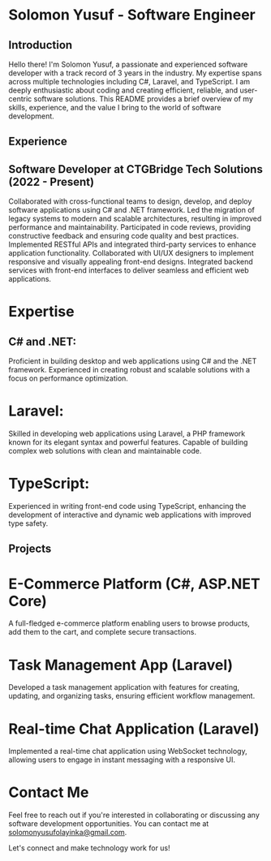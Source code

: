 # **Solomon Yusuf - Software Engineer**

## **Introduction**
Hello there! I'm Solomon Yusuf, a passionate and experienced software developer with a track record of 3 years in the industry. My expertise spans across multiple technologies including C#, Laravel, and TypeScript. I am deeply enthusiastic about coding and creating efficient, reliable, and user-centric software solutions. This README provides a brief overview of my skills, experience, and the value I bring to the world of software development.

## **Experience**
## **Software Developer at CTGBridge Tech Solutions (2022 - Present)**
Collaborated with cross-functional teams to design, develop, and deploy software applications using C# and .NET framework.
Led the migration of legacy systems to modern and scalable architectures, resulting in improved performance and maintainability.
Participated in code reviews, providing constructive feedback and ensuring code quality and best practices.
Implemented RESTful APIs and integrated third-party services to enhance application functionality.
Collaborated with UI/UX designers to implement responsive and visually appealing front-end designs.
Integrated backend services with front-end interfaces to deliver seamless and efficient web applications.

# **Expertise**
## **C# and .NET:** 
Proficient in building desktop and web applications using C# and the .NET framework. Experienced in creating robust and scalable solutions with a focus on performance optimization.

# **Laravel:** 
Skilled in developing web applications using Laravel, a PHP framework known for its elegant syntax and powerful features. Capable of building complex web solutions with clean and maintainable code.

# **TypeScript:**
Experienced in writing front-end code using TypeScript, enhancing the development of interactive and dynamic web applications with improved type safety.

## **Projects**
# **E-Commerce Platform (C#, ASP.NET Core)**
A full-fledged e-commerce platform enabling users to browse products, add them to the cart, and complete secure transactions.

# **Task Management App (Laravel)**
Developed a task management application with features for creating, updating, and organizing tasks, ensuring efficient workflow management.

# **Real-time Chat Application (Laravel)**
Implemented a real-time chat application using WebSocket technology, allowing users to engage in instant messaging with a responsive UI.

# **Contact Me**
Feel free to reach out if you're interested in collaborating or discussing any software development opportunities. You can contact me at solomonyusufolayinka@gmail.com.

Let's connect and make technology work for us!

